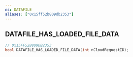 ```yaml
---
ns: DATAFILE
aliases: ["0x15ff52b809db2353"]
---
```

## DATAFILE_HAS_LOADED_FILE_DATA

```c
// 0x15FF52B809DB2353
bool DATAFILE_HAS_LOADED_FILE_DATA(int nCloudRequestID);
```
